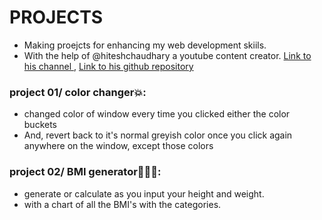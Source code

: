 # PROJECTS
* Making proejcts for enhancing my web development skiils.
* With the help of  @hiteshchaudhary a youtube content creator. [Link to his channel ](https://www.youtube.com/@chaiaurcode) , [Link to his github repository](https://github.com/hiteshchoudhary/js-hindi-youtube)


### project 01/ color changer💥:
* changed color of window every time you clicked either the color buckets
* And, revert back to it's normal greyish color once you click again anywhere on the window, except those colors

### project 02/ BMI generator👨🏻‍⚕️:
* generate or calculate as you input your height and weight.
* with a chart of all the BMI's with the categories.
